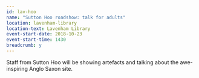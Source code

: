 ```yaml
---
id: lav-hoo
name: "Sutton Hoo roadshow: talk for adults"
location: lavenham-library
location-text: Lavenham Library
event-start-date: 2018-10-23
event-start-time: 1430
breadcrumb: y
---
```


Staff from Sutton Hoo will be showing artefacts and talking about the awe-inspiring Anglo Saxon site.
